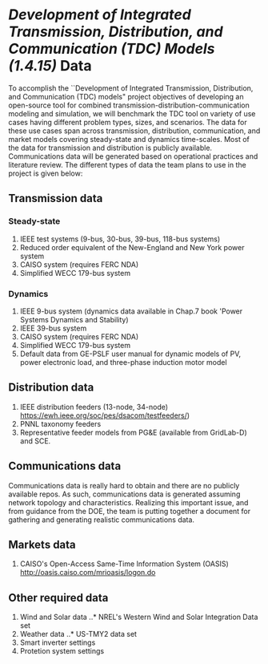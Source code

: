 # *Development of Integrated Transmission, Distribution, and Communication (TDC) Models (1.4.15)* Data 
To accomplish the ``Development of Integrated Transmission, Distribution, and Communication (TDC) models" project objectives of developing an open-source tool for combined transmission-distribution-communication modeling and simulation, we will benchmark the TDC tool on variety of use cases having different problem types, sizes, and scenarios. The data for these use cases span across transmission, distribution, communication, and market models covering steady-state and dynamics time-scales. Most of the data for transmission and distribution is publicly available. Communications data will be generated based on operational practices and literature review. The different types of data the team plans to use in the project is given below:

## Transmission data

  ### Steady-state
    
  1. IEEE test systems (9-bus, 30-bus, 39-bus, 118-bus systems)
  2. Reduced order equivalent of the New-England and New York power system
  3. CAISO system (requires FERC NDA)
  4. Simplified WECC 179-bus system
  
  ### Dynamics

  1. IEEE 9-bus system (dynamics data available in Chap.7 book 'Power Systems Dynamics and Stability)
  2. IEEE 39-bus system
  3. CAISO system (requires FERC NDA)
  4. Simplified WECC 179-bus system
  5. Default data from GE-PSLF user manual for dynamic models of PV, power electronic load, and three-phase
     induction motor model

## Distribution data

1. IEEE distribution feeders (13-node, 34-node) https://ewh.ieee.org/soc/pes/dsacom/testfeeders/)
2. PNNL taxonomy feeders
3. Representative feeder models from PG&E (available from GridLab-D) and SCE.

## Communications data
Communications data is really hard to obtain and there are no publicly available repos. As such, communications data is generated assuming network topology and characteristics. Realizing this important issue, and from guidance from the DOE, the team is putting together a document for gathering and generating realistic communications data.

## Markets data
1. CAISO's Open-Access Same-Time Information System (OASIS) http://oasis.caiso.com/mrioasis/logon.do

## Other required data
1.  Wind and Solar data
..* NREL's Western Wind and Solar Integration Data set
2. Weather data
..* US-TMY2 data set
3. Smart inverter settings
4. Protetion system settings

